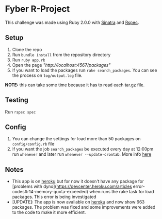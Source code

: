 Fyber R-Project
===============

  This challenge was made using Ruby 2.0.0 with [Sinatra](http://www.sinatrarb.com/) and
[Rspec](http://rspec.info/). 

Setup
-----
  1. Clone the repo
  2. Run `bundle install` from the repository directory
  3. Run `ruby app.rb`
  4. Open the page *"http://localhost:4567/packages"*
  5. If you want to load the packages run `rake search_packages`. You
     can see the process on `log/output.log` file.

**NOTE:** this can take some time because it has to read each
tar.gz file.

Testing
-------
  Run `rspec spec`

Config
-------
  1. You can change the settings for load more than 50 packages on `config/config.rb`
file
  2. If you want the job `search_packages` be executed every day at
     12:00pm run `whenever` and later run `whenever --update-crontab`.
More info [here](https://github.com/javan/whenever)

Notes
------
  * This app is on [heroku](http://r-packages.herokuapp.com/packages) but for now it doesn't have any package for [problems with dyno](https://devcenter.heroku.com/articles error-codes#r14-memory-quota-exceeded) when runs the rake task for load packages. This error is being investigated
  * [UPDATE]: The app is now available on [heroku](http://r-packages.herokuapp.com/packages) and now show 663 packages. The problem was fixed and some improvements 
were added to the code to make it more efficient.




